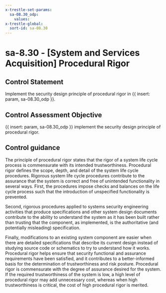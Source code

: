 ```yaml
---
x-trestle-set-params:
  sa-08.30_odp:
    values:
x-trestle-global:
  sort-id: sa-08.30
---
```


# sa-8.30 - \[System and Services Acquisition\] Procedural Rigor

## Control Statement

Implement the security design principle of procedural rigor in {{ insert: param, sa-08.30_odp }}.

## Control Assessment Objective

 {{ insert: param, sa-08.30_odp }} implement the security design principle of procedural rigor.

## Control guidance

The principle of procedural rigor states that the rigor of a system life cycle process is commensurate with its intended trustworthiness. Procedural rigor defines the scope, depth, and detail of the system life cycle procedures. Rigorous system life cycle procedures contribute to the assurance that the system is correct and free of unintended functionality in several ways. First, the procedures impose checks and balances on the life cycle process such that the introduction of unspecified functionality is prevented.

Second, rigorous procedures applied to systems security engineering activities that produce specifications and other system design documents contribute to the ability to understand the system as it has been built rather than trusting that the component, as implemented, is the authoritative (and potentially misleading) specification.

Finally, modifications to an existing system component are easier when there are detailed specifications that describe its current design instead of studying source code or schematics to try to understand how it works. Procedural rigor helps ensure that security functional and assurance requirements have been satisfied, and it contributes to a better-informed basis for the determination of trustworthiness and risk posture. Procedural rigor is commensurate with the degree of assurance desired for the system. If the required trustworthiness of the system is low, a high level of procedural rigor may add unnecessary cost, whereas when high trustworthiness is critical, the cost of high procedural rigor is merited.
